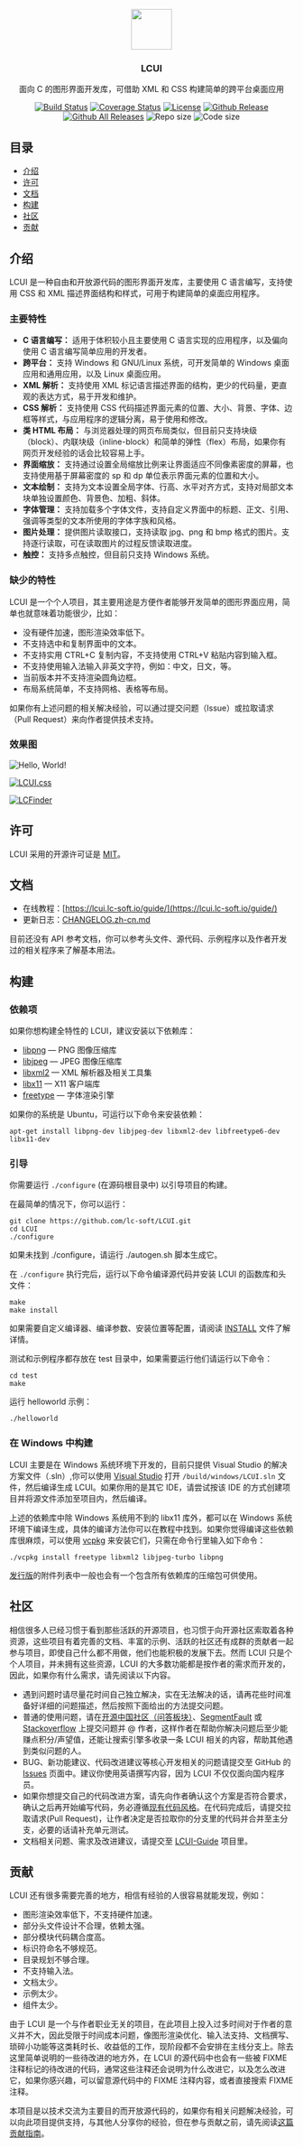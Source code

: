 <p align="center">
  <a href="http://lcui.org/">
    <img src="https://lcui.lc-soft.io/static/images/lcui-logo-lg.png" alt="" width=72 height=72>
  </a>
  <h3 align="center">LCUI</h3>
  <p align="center">
    面向 C 的图形界面开发库，可借助 XML 和 CSS 构建简单的跨平台桌面应用
  </p>
  <p align="center">
    <a href="https://travis-ci.org/lc-soft/LCUI"><img src="https://travis-ci.org/lc-soft/LCUI.png?branch=master" alt="Build Status"></a>
    <a href="https://coveralls.io/github/lc-soft/LCUI?branch=develop"><img src="https://coveralls.io/repos/github/lc-soft/LCUI/badge.svg?branch=develop" alt="Coverage Status"></a>
    <a href="http://opensource.org/licenses/MIT"><img src="https://img.shields.io/github/license/lc-soft/LCUI.svg" alt="License"></a>
    <a href="https://github.com/lc-soft/LCUI/releases"><img src="https://img.shields.io/github/release/lc-soft/LCUI/all.svg" alt="Github Release"></a>
    <a href="https://github.com/lc-soft/LCUI/releases"><img src="https://img.shields.io/github/downloads/lc-soft/LCUI/total.svg" alt="Github All Releases"></a>
    <img src="https://img.shields.io/github/repo-size/lc-soft/LCUI.svg" alt="Repo size">
    <img src="https://img.shields.io/github/languages/code-size/lc-soft/LCUI.svg" alt="Code size">
  </p>
</p>

## 目录

- [介绍](#介绍)
- [许可](#许可)
- [文档](#文档)
- [构建](#构建)
- [社区](#社区)
- [贡献](#贡献)

## 介绍

LCUI 是一种自由和开放源代码的图形界面开发库，主要使用 C 语言编写，支持使用 CSS 和 XML 描述界面结构和样式，可用于构建简单的桌面应用程序。

### 主要特性

- **C 语言编写：** 适用于体积较小且主要使用 C 语言实现的应用程序，以及偏向使用 C 语言编写简单应用的开发者。
- **跨平台：** 支持 Windows 和 GNU/Linux 系统，可开发简单的 Windows 桌面应用和通用应用，以及 Linux 桌面应用。
- **XML 解析：** 支持使用 XML 标记语言描述界面的结构，更少的代码量，更直观的表达方式，易于开发和维护。
- **CSS 解析：** 支持使用 CSS 代码描述界面元素的位置、大小、背景、字体、边框等样式，与应用程序的逻辑分离，易于使用和修改。
- **类 HTML 布局：** 与浏览器处理的网页布局类似，但目前只支持块级（block）、内联块级（inline-block）和简单的弹性（flex）布局，如果你有网页开发经验的话会比较容易上手。
- **界面缩放：** 支持通过设置全局缩放比例来让界面适应不同像素密度的屏幕，也支持使用基于屏幕密度的 sp 和 dp 单位表示界面元素的位置和大小。
- **文本绘制：** 支持为文本设置全局字体、行高、水平对齐方式，支持对局部文本块单独设置颜色、背景色、加粗、斜体。
- **字体管理：** 支持加载多个字体文件，支持自定义界面中的标题、正文、引用、强调等类型的文本所使用的字体字族和风格。
- **图片处理：** 提供图片读取接口，支持读取 jpg、png 和 bmp 格式的图片。支持逐行读取，可在读取图片的过程反馈读取进度。
- **触控：** 支持多点触控，但目前只支持 Windows 系统。

### 缺少的特性

LCUI 是一个个人项目，其主要用途是方便作者能够开发简单的图形界面应用，简单也就意味着功能很少，比如：

- 没有硬件加速，图形渲染效率低下。
- 不支持选中和复制界面中的文本。
- 不支持实用 CTRL+C 复制内容，不支持使用 CTRL+V 粘贴内容到输入框。
- 不支持使用输入法输入非英文字符，例如：中文，日文，等。
- 当前版本并不支持渲染圆角边框。
- 布局系统简单，不支持网格、表格等布局。

如果你有上述问题的相关解决经验，可以通过提交问题（Issue）或拉取请求（Pull Request）来向作者提供技术支持。

### 效果图

![Hello, World!](https://lcui.lc-soft.io/static/images/screenshot-lcui-hello.png)

[![LCUI.css](https://lcui.lc-soft.io/static/images/screenshot-lcui-css.gif)](https://github.com/lc-ui/LCUI.css)

[![LCFinder](https://lcui.lc-soft.io/static/images/screenshot-lcfinder.png)](https://github.com/lc-soft/LC-Finder)

## 许可

LCUI 采用的开源许可证是 [MIT](http://opensource.org/licenses/MIT)。

## 文档

- 在线教程：[https://lcui.lc-soft.io/guide/](https://lcui.lc-soft.io/guide/)
- 更新日志：[CHANGELOG.zh-cn.md](CHANGELOG.zh-cn.md)

目前还没有 API 参考文档，你可以参考头文件、源代码、示例程序以及作者开发过的相关程序来了解基本用法。

## 构建

### 依赖项

如果你想构建全特性的 LCUI，建议安装以下依赖库：

- [libpng](http://www.libpng.org/pub/png/libpng.html) — PNG 图像压缩库
- [libjpeg](http://www.ijg.org/) — JPEG 图像压缩库
- [libxml2](http://xmlsoft.org/) — XML 解析器及相关工具集
- [libx11](https://www.x.org/) — X11 客户端库
- [freetype](https://www.freetype.org/) — 字体渲染引擎

如果你的系统是 Ubuntu，可运行以下命令来安装依赖：

    apt-get install libpng-dev libjpeg-dev libxml2-dev libfreetype6-dev libx11-dev

### 引导

你需要运行 `./configure` (在源码根目录中) 以引导项目的构建。

在最简单的情况下，你可以运行：

    git clone https://github.com/lc-soft/LCUI.git
    cd LCUI
    ./configure

如果未找到 ./configure，请运行 ./autogen.sh 脚本生成它。

在 `./configure` 执行完后，运行以下命令编译源代码并安装 LCUI 的函数库和头文件：

    make
    make install

如果需要自定义编译器、编译参数、安装位置等配置，请阅读 [INSTALL](INSTALL) 文件了解详情。

测试和示例程序都存放在 test 目录中，如果需要运行他们请运行以下命令：

    cd test
    make

运行 helloworld 示例：

    ./helloworld

### 在 Windows 中构建

LCUI 主要是在 Windows 系统环境下开发的，目前只提供 Visual Studio 的解决方案文件（.sln）,你可以使用 [Visual Studio](https://visualstudio.microsoft.com/) 打开 `/build/windows/LCUI.sln` 文件，然后编译生成 LCUI。如果你用的是其它 IDE，请尝试按该 IDE 的方式创建项目并将源文件添加至项目内，然后编译。

上述的依赖库中除 Windows 系统用不到的 libx11 库外，都可以在 Windows 系统环境下编译生成，具体的编译方法你可以在教程中找到。如果你觉得编译这些依赖库很麻烦，可以使用 [vcpkg](https://github.com/Microsoft/vcpkg) 来安装它们，只需在命令行里输入如下命令：

    ./vcpkg install freetype libxml2 libjpeg-turbo libpng

[发行版](https://github.com/lc-soft/LCUI/releases)的附件列表中一般也会有一个包含所有依赖库的压缩包可供使用。

## 社区

相信很多人已经习惯于看到那些活跃的开源项目，也习惯于向开源社区索取着各种资源，这些项目有着完善的文档、丰富的示例、活跃的社区还有成群的贡献者一起参与项目，即使自己什么都不用做，他们也能积极的发展下去。然而 LCUI 只是个个人项目，并未拥有这些资源，LCUI 的大多数功能都是按作者的需求而开发的，因此，如果你有什么需求，请先阅读以下内容。

- 遇到问题时请尽量花时间自己独立解决，实在无法解决的话，请再花些时间准备好详细的问题描述，然后按照下面给出的方法提交问题。
- 普通的使用问题，请在[开源中国社区（问答板块）](https://www.oschina.net/question/tag/LCUI)、[SegmentFault](https://segmentfault.com/search?q=LCUI) 或 [Stackoverflow](https://stackoverflow.com/search?q=LCUI) 上提交问题并 @ 作者，这样作者在帮助你解决问题后至少能赚点积分/声望值，还能让搜索引擎多收录一条 LCUI 相关的内容，帮助其他遇到类似问题的人。
- BUG、新功能建议、代码改进建议等核心开发相关的问题请提交至 GitHub 的 [Issues](https://github.com/lc-soft/LCUI/issues) 页面中。建议你使用英语撰写内容，因为 LCUI 不仅仅面向国内程序员。
- 如果你想提交自己的代码改进方案，请先向作者确认这个方案是否符合要求，确认之后再开始编写代码，务必遵循[现有代码风格](docs/CodingStyle.zh-cn.md)。在代码完成后，请提交拉取请求(Pull Request)，让作者决定是否拉取你的分支里的代码并合并至主分支，必要的话请补充单元测试。
- 文档相关问题、需求及改进建议，请提交至 [LCUI-Guide](https://github.com/lc-ui/LCUI-Guide/issues) 项目里。

## 贡献

LCUI 还有很多需要完善的地方，相信有经验的人很容易就能发现，例如：

- 图形渲染效率低下，不支持硬件加速。
- 部分头文件设计不合理，依赖太强。
- 部分模块代码耦合度高。
- 标识符命名不够规范。
- 目录规划不够合理。
- 不支持输入法。
- 文档太少。
- 示例太少。
- 组件太少。

由于 LCUI 是一个与作者职业无关的项目，在此项目上投入过多时间对于作者的意义并不大，因此受限于时间成本问题，像图形渲染优化、输入法支持、文档撰写、琐碎小功能等这类耗时长、收益低的工作，现阶段都不会安排在主线分支上。除去这里简单说明的一些待改进的地方外，在 LCUI 的源代码中也会有一些被 FIXME 注释标记的待改进的代码，通常这些注释还会说明为什么改进它，以及怎么改进它，如果你感兴趣，可以留意源代码中的 FIXME 注释内容，或者直接搜索 FIXME 注释。

本项目是以技术交流为主要目的而开放源代码的，如果你有相关问题解决经验，可以向此项目提供支持，与其他人分享你的经验，但在参与贡献之前，请先阅读[这篇贡献指南](CONTRIBUTING.md)。
